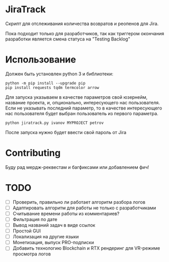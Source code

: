 # JiraTrack
Скрипт для отслеживания количества возвратов и реопенов для Jira.

Пока подходит только для разработчиков, так как триггером окончания разработки является смена статуса на "Testing Backlog"

# Использование

Должен быть установлен python 3 и библиотеки:
```shell
python -m pip install --upgrade pip
pip install requests tqdm termcolor arrow
```

Для запуска указываем в качестве параметров свой юзернейм, название проекта, и, опционально, интересующего нас пользователя. Если не указывать последний параметр, то в качестве интересующего нас пользователя будет выбран пользователь из первого параметра.

```shell
python jiratrack.py ivanov MYPROJECT petrov
```
После запуска нужно будет ввести свой пароль от Jira

# Contributing

Буду рад мердж-реквестам и багфиксами или добавлением фич!

# TODO

- [ ] Проверить, правильно ли работает алгоритм разбора логов
- [ ] Адаптировать алгоритм для работы не только с разработчиками
- [ ] Считывание времени работы из комментариев?
- [ ] Фильтрация по дате
- [ ] Вывод названий задач в виде ссылок
- [ ] Простой GUI
- [ ] Локализация на другие языки
- [ ] Монетизация, выпуск PRO-подписки
- [ ] Добавить технологию Blockchain и RTX рендеринг для VR-режиме просмотра логов
